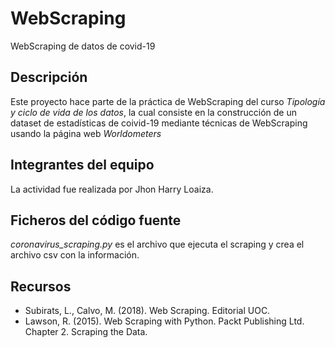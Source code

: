 # WebScraping
WebScraping de datos de covid-19

## Descripción

Este proyecto hace parte de la práctica de WebScraping del curso *Tipología y ciclo de vida de los datos*, la cual consiste en la construcción de un dataset de estadísticas de coivid-19 mediante técnicas de WebScraping usando la página web *Worldometers*

## Integrantes del equipo
La actividad fue realizada por Jhon Harry Loaiza.

## Ficheros del código fuente
*coronavirus_scraping.py* es el archivo que ejecuta el scraping y crea el archivo csv con la información. 

## Recursos
* Subirats, L., Calvo, M. (2018). Web Scraping. Editorial UOC.
* Lawson, R. (2015). Web Scraping with Python. Packt Publishing Ltd. Chapter 2. Scraping the Data.

